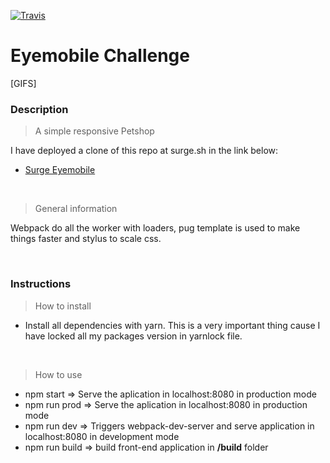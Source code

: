 [![Travis](https://img.shields.io/travis/USER/REPO.svg)](https://github.com/darkfrontcode/eye-mobile-challenge)

# Eyemobile Challenge

[GIFS]

### Description

> A simple responsive Petshop

I have deployed a clone of this repo at surge.sh in the link below:
<br>
* [Surge Eyemobile](http://eyemobile.surge.sh/)

<br>

> General information

Webpack do all the worker with loaders, pug template is used to make things faster and stylus to scale css.

<br>

### Instructions

> How to install

* Install all dependencies with yarn. This is a very important thing cause I have locked all my packages version in yarnlock file.

<br>

> How to use

* npm start				    =>  Serve the aplication in localhost:8080 in production mode
* npm run prod			  =>  Serve the aplication in localhost:8080 in production mode
* npm run dev			    =>  Triggers webpack-dev-server and serve application in localhost:8080 in development mode
* npm run build			  =>  build front-end application in **/build** folder
